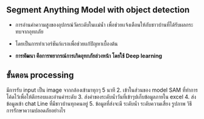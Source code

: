 ## Segment Anything Model with object detection

 - การอ่านค่าความสูงของอุปกรณ์วัดระดับในเเม่น้ำ
   เพื่อช่วยเเจ้งเตือนให้กับชาวบ้านที่ได้รับผลกระทบจากอุทกภัย
   
 - โดยเป็นการทำเวอร์ชันก์เเรกเพื่อช่วยเเก้ปัญหาเบื้องต้น
 
 - **การพัฒนา  คือการพยากรณ์การเกิดอุทกภัยล่วงหน้า  โดยใช้ Deep learning**

## ขั้นตอน processing

มีการรับ input เป็น image จากกล้องเข้ามาทุกๆ 5 นาที
2. เข้าในส่วนของ model SAM ที่ทำการโค้ดไว้เพื่อให้ตีกรอบเเละอ่านค่าระดับ
3. ส่งค่าของระดับน้ำวันที่เข้าๆปเก็บข้อมูลภายใน excel
4. ส่งข้อมูลเข้า chat Line ที่มีชาวบ้านทุกคนอยู่ 
5. ข้อมูลที่ส่งจะมี  ระดับน้ำ  ระดับความเสี่ยง  รูปภาพ  วิธีการรักษาความปลอดภัยอย่างไร

   
